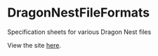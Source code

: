 # DragonNestFileFormats
Specification sheets for various Dragon Nest files

View the site [here](http://vincentzhang96.github.io/DragonNestFileFormats/).
